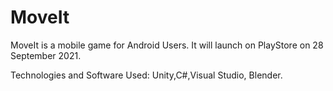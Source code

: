 # MoveIt

MoveIt is a mobile game for Android Users. It will launch on PlayStore on 28 September 2021.

Technologies and Software Used: Unity,C#,Visual Studio, Blender.

